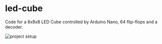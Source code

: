 # led-cube
Code for a 8x8x8 LED Cube controlled by Arduino Nano, 64 flip-flops and a decoder.

![project setup](https://i.imgur.com/T8WzYVP.jpeg)
